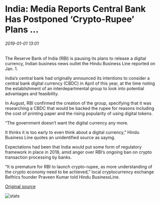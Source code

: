 # India: Media Reports Central Bank Has Postponed ‘Crypto-Rupee’ Plans ...

###### 2019-01-01 13:01

The Reserve Bank of India (RBI) is pausing its plans to release a digital currency, Indian business news outlet the Hindu Business Line reported on Jan. 1.

India’s central bank had originally announced its intentions to consider a central bank digital currency (CBDC) in April of this year, at the time noting the establishment of an interdepartmental group to look into potential advantages and feasibility.

In August, RBI confirmed the creation of the group, specifying that it was researching a CBDC that would be backed the rupee for reasons including the cost of printing paper and the rising popularity of using digital tokens.

“The government doesn’t want the digital currency any more.

It thinks it is too early to even think about a digital currency,” Hindu Business Line quotes an unidentified source as saying.

Expectations had been that India would put some form of regulatory framework in place in 2018, amid anger over RBI’s ongoing ban on crypto transaction processing by banks.

“It is premature for RBI to launch crypto-rupee, as more understanding of the crypto economy need to be achieved,” local cryptocurrency exchange Belfrics founder Praveen Kumar told Hindu BusinessLine.

[Original source](https://cointelegraph.com/news/india-media-reports-central-bank-has-postponed-crypto-rupee-plans)

![stats](https://c.statcounter.com/11760860/0/a89fa40b/1/ "stats")